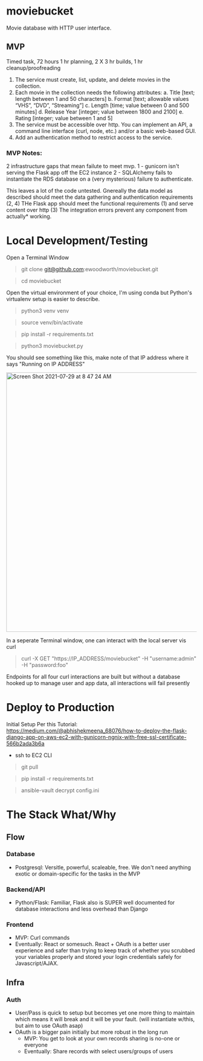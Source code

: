 # moviebucket
Movie database with HTTP user interface.

## MVP
Timed task, 72 hours
1 hr planning, 2 X 3 hr builds, 1 hr cleanup/proofreading

1. The service must create, list, update, and delete movies in the collection.
2. Each movie in the collection needs the following attributes:
a. Title [text; length between 1 and 50 characters]
b. Format [text; allowable values “VHS”, “DVD”, “Streaming”] 
c. Length [time; value between 0 and 500 minutes]
d. Release Year [integer; value between 1800 and 2100]
e. Rating [integer; value between 1 and 5]
3. The service must be accessible over http. You can implement an API, a command line interface (curl, node, etc.) and/or a basic web-based GUI.
4. Add an authentication method to restrict access to the service.

### MVP Notes:
2 infrastructure gaps that mean failute to meet mvp. 
1 - gunicorn isn't serving the Flask app off the EC2 instance 
2 - SQLAlchemy fails to instantiate the RDS database on a (very mysterious) failure to authenticate. 

This leaves a lot of the code untested. Gnereally the data model as described should meet the data gathering and authentication requirements (2, 4) THe Flask app should meet the functional requirements (1) and serve content over http (3) The integration errors prevent any component from actually* working.

# Local Development/Testing

Open a Terminal Window

> git clone git@github.com:ewoodworth/moviebucket.git

> cd moviebucket

Open the virtual environment of your choice, I'm using conda but Python's virtualenv setup is easier to describe.

> python3 venv venv

> source venv/bin/activate

> pip install -r requirements.txt

> python3 moviebucket.py

You should see something like this, make note of that IP address where it says "Running on IP ADDRESS"
 
<img width="687" alt="Screen Shot 2021-07-29 at 8 47 24 AM" src="https://user-images.githubusercontent.com/2160448/127523572-f3699a5d-e1ae-4ab1-907d-d97449a5c372.png">

In a seperate Terminal window, one can interact with the local server vis curl

> curl -X GET "https://IP_ADDRESS/moviebucket" -H "username:admin" -H "password:foo"

Endpoints for all four curl interactions are built but without a database hooked up to manage user and app data, all interactions will fail presently

# Deploy to Production
Initial Setup Per this Tutorial: https://medium.com/@abhishekmeena_68076/how-to-deploy-the-flask-django-app-on-aws-ec2-with-gunicorn-ngnix-with-free-ssl-certificate-566b2ada3b6a

- ssh to EC2 CLI
 
> git pull

> pip install -r requirements.txt

> ansible-vault decrypt config.ini

# The Stack What/Why

## Flow
### Database
- Postgresql: Versitle, powerful, scaleable, free. We don't need anything exotic or domain-specific for the tasks in the MVP
### Backend/API
- Python/Flask: Familiar, Flask also is SUPER well documented for database interactions and less overhead than Django
### Frontend
- MVP: Curl commands
- Eventually: React or somesuch. React + OAuth is a better user experience and safer than trying to keep track of whether you scrubbed your variables properly and stored your login credentials safely for Javascript/AJAX.

## Infra
### Auth
- User/Pass is quick to setup but becomes yet one more thing to maintain which means it will break and it will be your fault. (will instantiate w/this, but aim to use OAuth asap)
- OAuth is a bigger pain initially but more robust in the long run
  - MVP: You get to look at your own records sharing is no-one or everyone
  - Eventually: Share records with select users/groups of users

